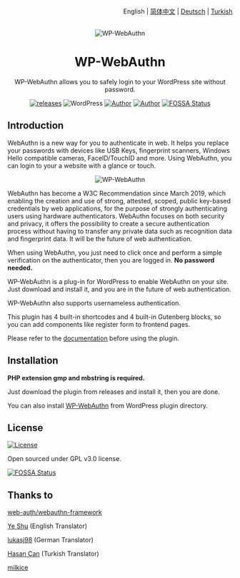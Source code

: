 <div align="right">English | <a title="Simplified Chinese" href="https://github.com/yrccondor/wp-webauthn/blob/master/README/zh_CN.md">简体中文</a> | <a title="German" href="https://github.com/yrccondor/wp-webauthn/blob/master/README/de_DE.md">Deutsch</a> | <a title="Turkish" href="https://github.com/yrccondor/wp-webauthn/blob/master/README/tr_TR.md">Turkish</a></div>

<br>

<p align="center">
<img src="https://acdn.flyhigher.top/gh-wwa-logo.png" alt="WP-WebAuthn">
</p>

<h1 align="center">WP-WebAuthn</h1>

<p align="center">WP-WebAuthn allows you to safely login to your WordPress site without password.</p>

<p align="center"><a href="https://github.com/yrccondor/wp-webauthn/releases"><img alt="releases" src="https://img.shields.io/github/release/yrccondor/wp-webauthn.svg"/></a>
<img alt="WordPress" src="https://img.shields.io/badge/WordPress-5.0%2B-blue.svg"/>
<a href="https://axton.cc"><img alt="Author" src="https://img.shields.io/badge/author-Axton-red.svg"/></a>
<a href="https://flyhigher.top"><img alt="Author" src="https://img.shields.io/badge/made%20with-%e2%9d%a4-ff69b4.svg"/></a>
<a href="https://app.fossa.io/projects/git%2Bgithub.com%2Fyrccondor%2Fwp-webauthn?ref=badge_shield"><img alt="FOSSA Status" src="https://app.fossa.io/api/projects/git%2Bgithub.com%2Fyrccondor%2Fwp-webauthn.svg?type=shield"/></a></p>

## Introduction

WebAuthn is a new way for you to authenticate in web. It helps you replace your passwords with devices like USB Keys, fingerprint scanners, Windows Hello compatible cameras, FaceID/TouchID and more. Using WebAuthn, you can login to your a website with a glance or touch.

<p align="center">
<img src="https://acdn.flyhigher.top/gh-wwa-win-hello.png" alt="WP-WebAuthn">
</p>

WebAuthn has become a W3C Recommendation since March 2019, which enabling the creation and use of strong, attested, scoped, public key-based credentials by web applications, for the purpose of strongly authenticating users using hardware authenticators. WebAuthn focuses on both security and privacy, it offers the possibility to create a secure authentication process without having to transfer any private data such as recognition data and fingerprint data. It will be the future of web authentication.

When using WebAuthn, you just need to click once and perform a simple verification on the authenticator, then you are logged in. **No password needed.**

WP-WebAuthn is a plug-in for WordPress to enable WebAuthn on your site. Just download and install it, and you are in the future of web authentication.

WP-WebAuthn also supports usernameless authentication.

This plugin has 4 built-in shortcodes and 4 built-in Gutenberg blocks, so you can add components like register form to frontend pages.

Please refer to the [documentation](http://doc.flyhigher.top/wp-webauthn) before using the plugin.

## Installation

**PHP extension gmp and mbstring is required.**

Just download the plugin from releases and install it, then you are done.

You can also install [WP-WebAuthn](https://wordpress.org/plugins/wp-webauthn/) from WordPress plugin directory.

## License

<a href="https://github.com/yrccondor/wp-webauthn/blob/master/LICENSE"><img alt="License" src="https://img.shields.io/badge/license-GPL%20V3.0-orange.svg"/></a>

Open sourced under GPL v3.0 license.

[![FOSSA Status](https://app.fossa.io/api/projects/git%2Bgithub.com%2Fyrccondor%2Fwp-webauthn.svg?type=large)](https://app.fossa.io/projects/git%2Bgithub.com%2Fyrccondor%2Fwp-webauthn?ref=badge_large)

## Thanks to

[web-auth/webauthn-framework](https://github.com/web-auth/webauthn-framework)

[Ye Shu](https://github.com/yechs) (English Translator)

[lukasj98](https://github.com/lukasj98) (German Translator)

[Hasan Can](https://github.com/sn0bzy) (Turkish Translator)

[milkice](https://github.com/milkice233)
